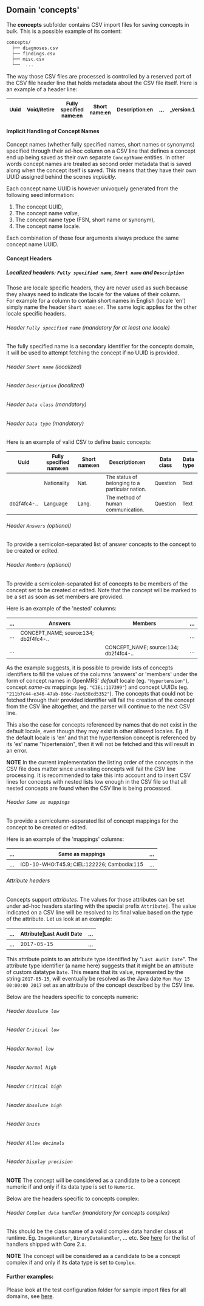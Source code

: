 ## Domain 'concepts'
The **concepts** subfolder contains CSV import files for saving concepts in bulk. This is a possible example of its content:
```bash
concepts/
  ├── diagnoses.csv
  ├── findings.csv
  ├── misc.csv
  └──  ...
```
The way those CSV files are processed is controlled by a reserved part of the CSV file header line that holds metadata about the CSV file itself. Here is an example of a header line:

| <sub>Uuid</sub> | <sub>Void/Retire</sub> | <sub>Fully specified name:en</sub> | <sub>Short name:en</sub> | <sub>Description:en</sub> | ... | <sub>_version:1</sub> | <sub>_order:1000</sub> |
| - | - | - | - | - | - | - | - |


#### Implicit Handling of Concept Names
Concept names (whether fully specified names, short names or synonyms) specified through their ad-hoc column on a CSV line that defines a concept end up being saved as their own separate `ConceptName` entities. In other words concept names are treated as second order metadata that is saved along when the concept itself is saved. This means that they have their own UUID assigned behind the scenes _implicitly_.

Each concept name UUID is however univoquely generated from the following seed information:
1. The concept UUID,
1. The concept name _value_,
1. The concept name type (FSN, short name or synonym),
1. The concept name locale.

Each combination of those four arguments always produce the same concept name UUID.

#### Concept Headers

##### Localized headers: `Fully specified name`, `Short name` and `Description`
Those are locale specific headers, they are never used as such because they always need to indicate the locale for the values of their column.
<br/>For example for a column to contain short names in English (locale 'en') simply name the header `Short name:en`. The same logic applies for the other locale specific headers.

###### Header `Fully specified name` *(mandatory for at least one locale)*
The fully specified name is a secondary identifier for the concepts domain, it will be used to attempt fetching the concept if no UUID is provided.
###### Header `Short name` (localized)
###### Header `Description` (localized)
###### Header `Data class` *(mandatory)*
###### Header `Data type` *(mandatory)*

Here is an example of valid CSV to define basic concepts:

| <sub>Uuid</sub>  | <sub>Fully specified name:en</sub> | <sub>Short name:en</sub> | <sub>Description:en</sub> | <sub>Data class</sub>  | <sub>Data type</sub> |
| - | - | - | - | - | - |
| | <sub>Nationality</sub> | <sub>Nat.</sub> | <sub>The status of belonging to a particular nation.</sub> | <sub>Question</sub> | <sub>Text</sub> |
| <sub>db2f4fc4-..</sub>| <sub>Language</sub> | <sub>Lang.</sub> | <sub>The method of human communication.</sub> | <sub>Question</sub> | <sub>Text</sub> |

###### Header `Answers` *(optional)*
To provide a semicolon-separated list of answer concepts to the concept to be created or edited.
###### Header `Members` *(optional)*
To provide a semicolon-separated list of concepts to be members of the concept set to be created or edited. Note that the concept will be marked to be a set as soon as set members are provided.

Here is an example of the 'nested' columns:

| ... | <sub>Answers</sub> | <sub>Members</sub> | ... |
| - | - | - | - |
| ... | <sub>CONCEPT_NAME; source:134; db2f4fc4-..</sub> | | ... |
| ... | | <sub>CONCEPT_NAME; source:134; db2f4fc4-..</sub> | ... |

As the example suggests, it is possible to provide lists of concepts identifiers to fill the values of the columns 'answers' or 'members' under the form of concept names in OpenMRS' _default_ locale (eg. `"Hypertension"`), concept _same-as_ mappings (eg. `"CIEL:117399"`) and concept UUIDs (eg. `"211b7c44-e346-47ab-866c-7ac638cd5352"`).
The concepts that could not be fetched through their provided identifier will fail the creation of the concept from the CSV line altogether, and the parser will continue to the next CSV line.

This also the case for concepts referenced by names that do not exist in the default locale, even though they may exist in other allowed locales. Eg. if the default locale is 'en' and that the hypertension concept is referenced by its 'es' name "hipertensión", then it will not be fetched and this will result in an error.

**NOTE** In the current implementation the listing order of the concepts in the CSV file does matter since unexisting concepts will fail the CSV line processing. It is recommended to take this into account and to insert CSV lines for concepts with nested lists low enough in the CSV file so that all nested concepts are found when the CSV line is being processed.

###### Header `Same as mappings`
To provide a semicolumn-separated list of concept mappings for the concept to be created or edited.

Here is an example of the 'mappings' columns:

| ... | <sub>Same as mappings</sub> | ... |
| - | - | - |
| ... | <sub>ICD-10-WHO:T45.9; CIEL:122226; Cambodia:115</sub> | ... |

###### Attribute headers
Concepts support *attributes*. The values for those attributes can be set under ad-hoc headers starting with the special prefix `Attribute|`. The value indicated on a CSV line will be resolved to its final value based on the type of the attribute. Let us look at an example:

| ... | <sub>Attribute\|Last Audit Date</sub> | ... |
| - | - | - |
| ... | <sub>2017-05-15</sub> | ... |

This attribute points to an attribute type identified by "`Last Audit Date`". The attribute type identifier (a name here) suggests that it might be an attribute of custom datatype `Date`. This means that its value, represented by the string `2017-05-15`, will eventually be resolved as the Java date `Mon May 15 00:00:00 2017` set as an attribute of the concept described by the CSV line.

Below are the headers specific to concepts numeric:
###### Header `Absolute low`
###### Header `Critical low`
###### Header `Normal low`
###### Header `Normal high`
###### Header `Critical high`
###### Header `Absolute high`
###### Header `Units`
###### Header `Allow decimals`
###### Header `Display precision`

**NOTE** The concept will be considered as a candidate to be a concept numeric if and only if its data type is set to `Numeric`.

Below are the headers specific to concepts complex:
###### Header `Complex data handler` *(mandatory for concepts complex)*
This should be the class name of a valid complex data handler class at runtime. Eg. `ImageHandler`, `BinaryDataHandler`, ... etc.
See [here](https://github.com/openmrs/openmrs-core/tree/95641959f3a15ba5ae1a23d694114b9dbc466f12/api/src/main/java/org/openmrs/obs/handler) for the list of handlers shipped with Core 2.x.

**NOTE** The concept will be considered as a candidate to be a concept complex if and only if its data type is set to `Complex`.

#### Further examples:
Please look at the test configuration folder for sample import files for all domains, see [here](../api/src/test/resources/testAppDataDir/configuration).
